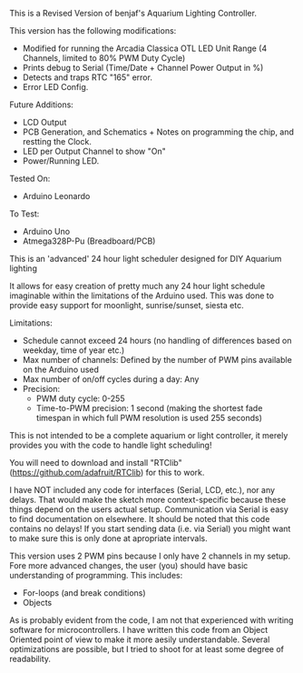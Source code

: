 This is a Revised Version of benjaf's Aquarium Lighting Controller.

This version has the following modifications:
* Modified for running the Arcadia Classica OTL LED Unit Range (4 Channels, limited to 80% PWM Duty Cycle)
* Prints debug to Serial (Time/Date + Channel Power Output in %)
* Detects and traps RTC "165" error.
* Error LED Config.

Future Additions:
* LCD Output
* PCB Generation, and Schematics + Notes on programming the chip, and restting the Clock.
* LED per Output Channel to show "On"
* Power/Running LED.

Tested On:
* Arduino Leonardo

To Test:
* Arduino Uno
* Atmega328P-Pu (Breadboard/PCB)

This is an 'advanced' 24 hour light scheduler designed for DIY Aquarium lighting

It allows for easy creation of pretty much any 24 hour light schedule imaginable within the limitations of the Arduino used.
This was done to provide easy support for  moonlight, sunrise/sunset, siesta etc.


Limitations:
- Schedule cannot exceed 24 hours (no handling of differences based on weekday, time of year etc.)
- Max number of channels: Defined by the number of PWM pins available on the Arduino used
- Max number of on/off cycles during a day: Any
- Precision: 
  - PWM duty cycle: 0-255
  - Time-to-PWM precision: 1 second (making the shortest fade timespan in which full PWM resolution is used 255 seconds)

This is not intended to be a complete aquarium or light controller,
it merely provides you with the code to handle light scheduling! 

You will need to download and install "RTClib" (https://github.com/adafruit/RTClib) for this to work.

I have NOT included any code for interfaces (Serial, LCD, etc.), nor any delays.
That would make the sketch more context-specific because these things depend on the users actual setup.
Communication via Serial is easy to find documentation on elsewhere.
It should be noted that this code contains no delays! If you start sending data (i.e. via Serial)
you might want to make sure this is only done at apropriate intervals.

This version uses 2 PWM pins because I only have 2 channels in my setup.
Fore more advanced changes, the user (you) should have basic understanding of programming.
This includes: 
- For-loops (and break conditions)
- Objects

As is probably evident from the code, I am not that experienced with writing software for microcontrollers.
I have written this code from an Object Oriented point of view to make it more aesily understandable.
Several optimizations are possible, but I tried to shoot for at least some degree of readability.
